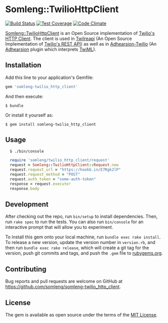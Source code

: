 # Somleng::TwilioHttpClient

[![Build Status](https://travis-ci.org/somleng/somleng-twilio_http_client.svg?branch=master)](https://travis-ci.org/somleng/somleng-twilio_http_client)
[![Test Coverage](https://codeclimate.com/github/somleng/somleng-twilio_http_client/badges/coverage.svg)](https://codeclimate.com/github/somleng/somleng-twilio_http_client/coverage)
[![Code Climate](https://codeclimate.com/github/somleng/somleng-twilio_http_client/badges/gpa.svg)](https://codeclimate.com/github/somleng/somleng-twilio_http_client)

[Somleng::TwilioHttpClient](https://github.com/somleng/somleng-twilio_http_client) is an Open Source implementation of [Twilio's HTTP Client](https://www.twilio.com/docs/api/twiml/twilio_request). The client is used in [Twilreapi](https://github.com/somleng/twilreapi) (An Open Source Implementation of [Twilio's REST API](https://www.twilio.com/docs/api/rest)) as well as in [Adhearsion-Twilio](https://github.com/somleng/adhearsion-twilio) (An [Adhearsion](https://github.com/adhearsion/adhearsion) plugin which interprets [TwiML](https://www.twilio.com/docs/api/twiml)).

## Installation

Add this line to your application's Gemfile:

```ruby
gem 'somleng-twilio_http_client'
```

And then execute:

```
$ bundle
```

Or install it yourself as:

```
$ gem install somleng-twilio_http_client
```

## Usage

```
  $ ./bin/console
```

```ruby
  require 'somleng/twilio_http_client/request'
  request = Somleng::TwilioHttpClient::Request.new
  request.request_url = "https://hookb.in/E7Rgk2lP"
  request.request_method = "POST"
  request.auth_token = "some-auth-token"
  response = request.execute!
  response.body
```

## Development

After checking out the repo, run `bin/setup` to install dependencies. Then, run `rake spec` to run the tests. You can also run `bin/console` for an interactive prompt that will allow you to experiment.

To install this gem onto your local machine, run `bundle exec rake install`. To release a new version, update the version number in `version.rb`, and then run `bundle exec rake release`, which will create a git tag for the version, push git commits and tags, and push the `.gem` file to [rubygems.org](https://rubygems.org).

## Contributing

Bug reports and pull requests are welcome on GitHub at https://github.com/somleng/somleng-twilio_http_client.

## License

The gem is available as open source under the terms of the [MIT License](http://opensource.org/licenses/MIT).
